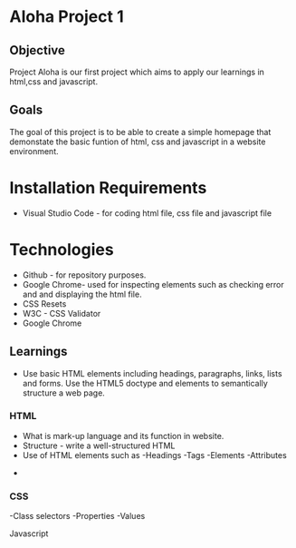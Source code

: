 # Aloha Project 1
## Objective
Project Aloha is our first project which aims to apply our learnings in html,css and javascript.

## Goals
The goal of this project is to be able to create a simple homepage that demonstate the basic funtion of html, css and javascript in a website environment.

# Installation Requirements
* Visual Studio Code - for coding html file, css file and javascript file

# Technologies
* Github - for repository purposes.
* Google Chrome- used for inspecting elements such as checking error and    and displaying the html file.
* CSS Resets
* W3C - CSS Validator
* Google Chrome



## Learnings
* Use basic HTML elements including headings, paragraphs, links, lists and forms.
Use the HTML5 doctype and elements to semantically structure a web page.

### HTML
* What is mark-up language and its function in website.
* Structure - write  a well-structured HTML
* Use of HTML elements such as
-Headings
-Tags 
-Elements 
-Attributes 
-
### CSS
-Class selectors 
-Properties
-Values
  
  
Javascript
###


